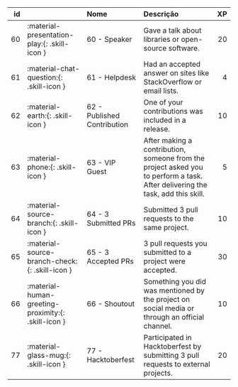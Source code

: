 |   id |                                                     | Nome                        | Descrição                                                                                                                     |   XP |
|-----:|:----------------------------------------------------|:----------------------------|:------------------------------------------------------------------------------------------------------------------------------|-----:|
|   60 | :material-presentation-play:{: .skill-icon }        | 60 - Speaker                | Gave a talk about libraries or open-source software.                                                                          |   20 |
|   61 | :material-chat-question:{: .skill-icon }            | 61 - Helpdesk               | Had an accepted answer on sites like StackOverflow or email lists.                                                            |    4 |
|   62 | :material-earth:{: .skill-icon }                    | 62 - Published Contribution | One of your contributions was included in a release.                                                                          |   10 |
|   63 | :material-phone:{: .skill-icon }                    | 63 - VIP Guest              | After making a contribution, someone from the project asked you to perform a task. After delivering the task, add this skill. |    5 |
|   64 | :material-source-branch:{: .skill-icon }            | 64 - 3 Submitted PRs        | Submitted 3 pull requests to the same project.                                                                                |   10 |
|   65 | :material-source-branch-check:{: .skill-icon }      | 65 - 3 Accepted PRs         | 3 pull requests you submitted to a project were accepted.                                                                     |   30 |
|   66 | :material-human-greeting-proximity:{: .skill-icon } | 66 - Shoutout               | Something you did was mentioned by the project on social media or through an official channel.                                |   10 |
|   77 | :material-glass-mug:{: .skill-icon }                | 77 - Hacktoberfest          | Participated in Hacktoberfest by submitting 3 pull requests to external projects.                                             |   20 |